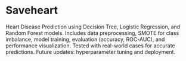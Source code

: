 # Saveheart
Heart Disease Prediction using Decision Tree, Logistic Regression, and Random Forest models. Includes data preprocessing, SMOTE for class imbalance, model training, evaluation (accuracy, ROC-AUC), and performance visualization. Tested with real-world cases for accurate predictions. Future updates: hyperparameter tuning and deployment.
